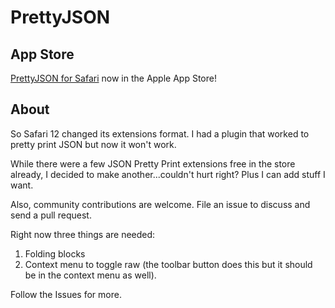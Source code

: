 # PrettyJSON

## App Store
[PrettyJSON for Safari](https://apps.apple.com/us/app/id1445328303) now in the Apple App Store!

## About
So Safari 12 changed its extensions format. I had a plugin that worked to pretty print JSON but now it won't work.

While there were a few JSON Pretty Print extensions free in the store already, I decided to make another...couldn't hurt right?  Plus I can add stuff I want.

Also, community contributions are welcome. File an issue to discuss and send a pull request. 

Right now three things are needed:
1. Folding blocks
2. Context menu to toggle raw (the toolbar button does this but it should be in the context menu as well).

Follow the Issues for more.



